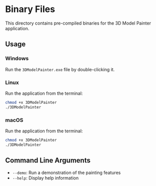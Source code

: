# Binary Files

This directory contains pre-compiled binaries for the 3D Model Painter application.

## Usage

### Windows

Run the `3DModelPainter.exe` file by double-clicking it.

### Linux

Run the application from the terminal:

```bash
chmod +x 3DModelPainter
./3DModelPainter
```

### macOS

Run the application from the terminal:

```bash
chmod +x 3DModelPainter
./3DModelPainter
```

## Command Line Arguments

- `--demo`: Run a demonstration of the painting features
- `--help`: Display help information